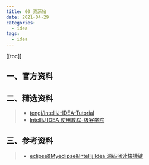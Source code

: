 ```yaml
---
title: 00_资源帖
date: 2021-04-29
categories:
  - idea
tags:
  - idea
---
```


[[toc]]

## 一、官方资料

## 二、精选资料

> - [tengj/IntelliJ-IDEA-Tutorial](https://github.com/tengj/IntelliJ-IDEA-Tutorial)
> - [IntelliJ IDEA 使用教程-极客学院](http://wiki.jikexueyuan.com/project/intellij-idea-tutorial/)

## 三、参考资料

> - [eclipse&Myeclipse&Intellij Idea 源码阅读快捷键](https://blog.csdn.net/u013180299/article/details/52333992)
